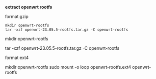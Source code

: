 
**extract openwrt rootfs**

format gzip

    mkdir openwrt-rootfs
    tar -xzf openwrt-23.05.5-rootfs.tar.gz -C openwrt-rootfs

 mkdir openwrt-rootfs


   tar -xzf openwrt-23.05.5-rootfs.tar.gz -C openwrt-rootfs
  
format ext4
 
  mkdir openwrt-rootfs
  sudo mount -o loop openwrt-rootfs.ext4 openwrt-rootfs
